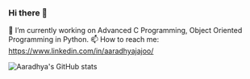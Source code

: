 ### Hi there 👋

<!--
**aaradhyajajoo/aaradhyajajoo** is a ✨ _special_ ✨ repository because its `README.md` (this file) appears on your GitHub profile.

Here are some ideas to get you started:

🔭 I’m currently working on Advanced C Programming, Object Oriented Programming in Python. 
- 🌱 I’m currently learning ...
- 👯 I’m looking to collaborate on ...
- 🤔 I’m looking for help with ...
- 💬 Ask me about ...
- 📫 How to reach me: ...
- 😄 Pronouns: ...
- ⚡ Fun fact: ...
-->

🔭 I’m currently working on Advanced C Programming, Object Oriented Programming in Python. 
📫 How to reach me: https://www.linkedin.com/in/aaradhyajajoo/


![Aaradhya's GitHub stats](https://github-readme-stats.vercel.app/api?username=aaradhyajajoo&show_icons=true&theme=radical&count_private=true)

